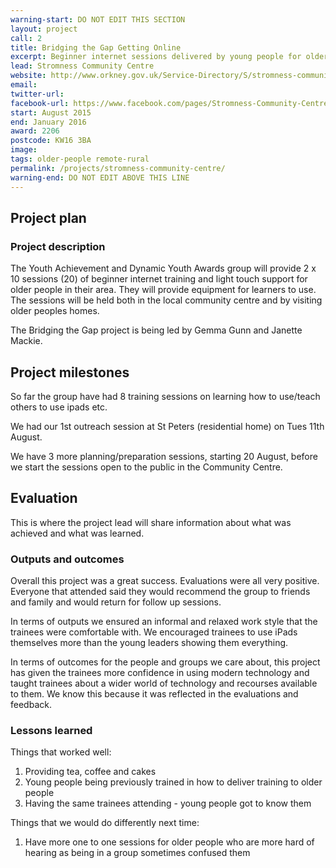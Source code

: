 ```yaml
---
warning-start: DO NOT EDIT THIS SECTION
layout: project
call: 2
title: Bridging the Gap Getting Online
excerpt: Beginner internet sessions delivered by young people for older people in the community
lead: Stromness Community Centre
website: http://www.orkney.gov.uk/Service-Directory/S/stromness-community-centre.htm
email:
twitter-url:
facebook-url: https://www.facebook.com/pages/Stromness-Community-Centre/264232613624581
start: August 2015
end: January 2016
award: 2206
postcode: KW16 3BA
image:
tags: older-people remote-rural
permalink: /projects/stromness-community-centre/
warning-end: DO NOT EDIT ABOVE THIS LINE
---
```


## Project plan

### Project description

The Youth Achievement and Dynamic Youth Awards group will provide 2 x 10 sessions (20) of beginner internet training and light touch support for older people in their area. They will provide equipment for learners to use. The sessions will be held both in the local community centre and by visiting older peoples homes.

The Bridging the Gap project is being led by Gemma Gunn and Janette Mackie.

## Project milestones

So far the group have had 8 training sessions on learning how to use/teach others to use ipads etc.

We had our 1st outreach session at St Peters (residential home) on Tues 11th August.

We have 3 more planning/preparation sessions, starting 20 August, before we start the sessions open to the public in the Community Centre.



## Evaluation

This is where the project lead will share information about what was achieved and what was learned.

### Outputs and outcomes

Overall this project was a great success. Evaluations were all very positive. Everyone that attended said they would recommend the group to friends and family and would return for follow up sessions.

In terms of outputs we ensured an informal and relaxed work style that the trainees were comfortable with. We encouraged trainees to use iPads themselves more than the young leaders showing them everything.

In terms of outcomes for the people and groups we care about, this project has given the trainees more confidence in using modern technology and taught trainees about a wider world of technology and recourses available to them. We know this because it was reflected in the evaluations and feedback.

### Lessons learned

Things that worked well:

1. Providing tea, coffee and cakes
2. Young people being previously trained in how to deliver training to older people
3. Having the same trainees attending - young people got to know them

Things that we would do differently next time:

1. Have more one to one sessions for older people who are more hard of hearing as being in a group sometimes confused them

